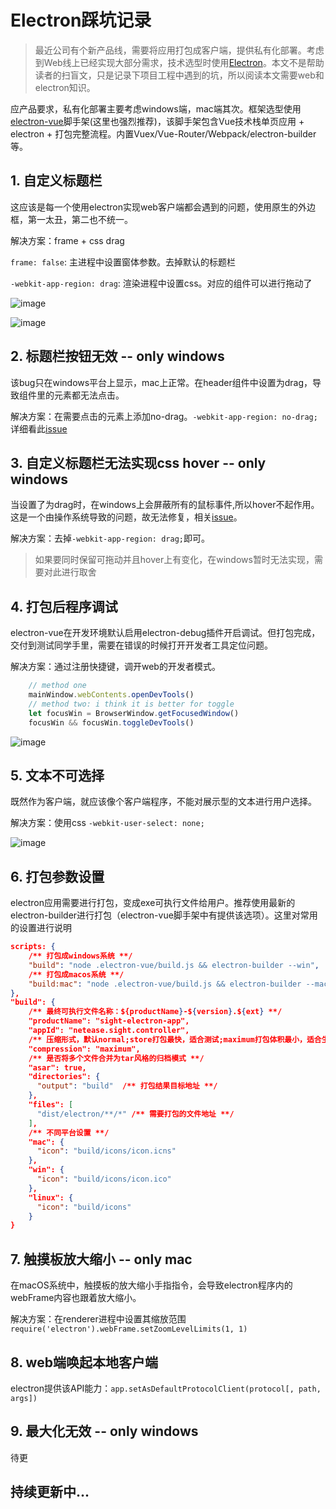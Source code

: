 # Electron踩坑记录

> 最近公司有个新产品线，需要将应用打包成客户端，提供私有化部署。考虑到Web线上已经实现大部分需求，技术选型时使用[Electron](https://electronjs.org)。本文不是帮助读者的扫盲文，只是记录下项目工程中遇到的坑，所以阅读本文需要web和electron知识。

应产品要求，私有化部署主要考虑windows端，mac端其次。框架选型使用[electron-vue](https://github.com/SimulatedGREG/electron-vue)脚手架(这里也强烈推荐)，该脚手架包含Vue技术栈单页应用 + electron + 打包完整流程。内置Vuex/Vue-Router/Webpack/electron-builder等。

## 1. 自定义标题栏

这应该是每一个使用electron实现web客户端都会遇到的问题，使用原生的外边框，第一太丑，第二也不统一。

解决方案：frame + css drag

`frame: false`: 主进程中设置窗体参数。去掉默认的标题栏

`-webkit-app-region: drag`: 渲染进程中设置css。对应的组件可以进行拖动了

![image](https://user-images.githubusercontent.com/6310131/44986573-c9d6b400-afb6-11e8-87e0-b79ea1954717.png)

![image](https://user-images.githubusercontent.com/6310131/44987282-4a96af80-afb9-11e8-91eb-aac703e9944d.png)



## 2. 标题栏按钮无效  -- only windows

该bug只在windows平台上显示，mac上正常。在header组件中设置为drag，导致组件里的元素都无法点击。

解决方案：在需要点击的元素上添加no-drag。`-webkit-app-region: no-drag;`详细看此[issue](https://github.com/electron/electron/issues/1354)

## 3. 自定义标题栏无法实现css hover -- only windows

当设置了为drag时，在windows上会屏蔽所有的鼠标事件,所以hover不起作用。这是一个由操作系统导致的问题，故无法修复，相关[issue](https://github.com/electron/electron/issues/13534)。

解决方案：去掉`-webkit-app-region: drag;`即可。

> 如果要同时保留可拖动并且hover上有变化，在windows暂时无法实现，需要对此进行取舍

## 4. 打包后程序调试

electron-vue在开发环境默认启用electron-debug插件开启调试。但打包完成，交付到测试同学手里，需要在错误的时候打开开发者工具定位问题。

解决方案：通过注册快捷键，调开web的开发者模式。
``` js
    // method one
    mainWindow.webContents.openDevTools()
    // method two: i think it is better for toggle
    let focusWin = BrowserWindow.getFocusedWindow()
    focusWin && focusWin.toggleDevTools()
```

![image](https://user-images.githubusercontent.com/6310131/44989621-05767b80-afc1-11e8-9e1f-9b2f725c3890.png)


## 5. 文本不可选择

既然作为客户端，就应该像个客户端程序，不能对展示型的文本进行用户选择。

解决方案：使用css `-webkit-user-select: none;`

![image](https://user-images.githubusercontent.com/6310131/44989743-7158e400-afc1-11e8-804a-c085008d0857.png)

## 6. 打包参数设置

electron应用需要进行打包，变成exe可执行文件给用户。推荐使用最新的electron-builder进行打包（electron-vue脚手架中有提供该选项）。这里对常用的设置进行说明

``` json
scripts: {
    /** 打包成windows系统 **/
    "build": "node .electron-vue/build.js && electron-builder --win",
    /** 打包成macos系统 **/
    "build:mac": "node .electron-vue/build.js && electron-builder --mac",
},
"build": {
    /** 最终可执行文件名称：${productName}-${version}.${ext} **/
    "productName": "sight-electron-app",
    "appId": "netease.sight.controller",
    /** 压缩形式，默认normal;store打包最快，适合测试;maximum打包体积最小，适合生产模式 **/
    "compression": "maximum",
    /** 是否将多个文件合并为tar风格的归档模式 **/
    "asar": true,
    "directories": {
      "output": "build"  /** 打包结果目标地址 **/
    },
    "files": [
      "dist/electron/**/*" /** 需要打包的文件地址 **/
    ],
    /** 不同平台设置 **/
    "mac": {
      "icon": "build/icons/icon.icns"
    },
    "win": {
      "icon": "build/icons/icon.ico"
    },
    "linux": {
      "icon": "build/icons"
    }
}
```
## 7. 触摸板放大缩小 -- only mac

在macOS系统中，触摸板的放大缩小手指指令，会导致electron程序内的webFrame内容也跟着放大缩小。

解决方案：在renderer进程中设置其缩放范围`require('electron').webFrame.setZoomLevelLimits(1, 1)`

## 8. web端唤起本地客户端

electron提供该API能力：`app.setAsDefaultProtocolClient(protocol[, path, args])`

## 9. 最大化无效 -- only windows

待更

## 持续更新中...
   
